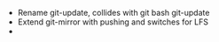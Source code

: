 - Rename git-update, collides with git bash git-update
- Extend git-mirror with pushing and switches for LFS
- 